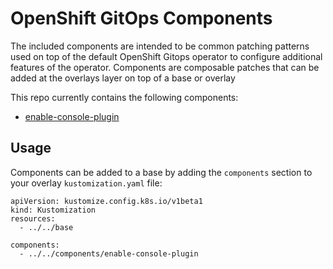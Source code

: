 # OpenShift GitOps Components

The included components are intended to be common patching patterns used on top of the default OpenShift Gitops operator to configure additional features of the operator.  Components are composable patches that can be added at the overlays layer on top of a base or overlay

This repo currently contains the following components:

* [enable-console-plugin](enable-console-plugin)

## Usage

Components can be added to a base by adding the `components` section to your overlay `kustomization.yaml` file:

```
apiVersion: kustomize.config.k8s.io/v1beta1
kind: Kustomization
resources:
  - ../../base

components:
  - ../../components/enable-console-plugin
```
